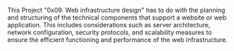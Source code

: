 This Project "0x09. Web infrastructure design" has to do with the planning and structuring of the technical components that support a website or web application. This includes considerations such as server architecture, network configuration, security protocols, and scalability measures to ensure the efficient functioning and performance of the web infrastructure.
